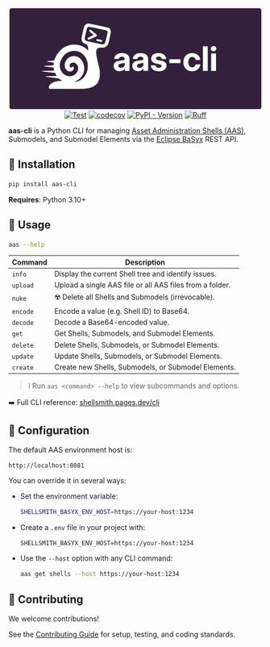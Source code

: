 <div align="center">
    <img src="https://raw.githubusercontent.com/SmartFactory-KL/aas-cli/main/docs/images/banner-aas-cli-purple-500.png" alt="aas-mcp">
</div>

<div align="center">
  <a href="https://github.com/SmartFactory-KL/aas-cli/actions/workflows/test.yaml"><img src="https://github.com/SmartFactory-KL/aas-cli/actions/workflows/test.yaml/badge.svg" alt="Test"></a>
  <a href="https://codecov.io/gh/SmartFactory-KL/aas-cli"><img src="https://codecov.io/gh/SmartFactory-KL/aas-cli/branch/main/graph/badge.svg" alt="codecov"></a>
  <a href="https://pypi.org/project/aas-cli"><img src="https://img.shields.io/pypi/v/aas-clil?color=%2334D058" alt="PyPI - Version"></a>
  <a href="https://github.com/astral-sh/ruff"><img src="https://img.shields.io/endpoint?url=https://raw.githubusercontent.com/astral-sh/ruff/main/assets/badge/v2.json" alt="Ruff"></a>
</div>

**aas-cli** is a Python CLI for managing [Asset Administration Shells (AAS)](https://industrialdigitaltwin.org/en/content-hub/aasspecifications), Submodels, and Submodel Elements via the [Eclipse BaSyx](https://www.eclipse.org/basyx/) REST API.

## 🚀 Installation

```bash
pip install aas-cli
```

**Requires**: Python 3.10+

## 🚀 Usage

```bash
aas --help
```

| Command  | Description                                              |
|----------|----------------------------------------------------------|
| `info`   | Display the current Shell tree and identify issues.      |
| `upload` | Upload a single AAS file or all AAS files from a folder. |
| `nuke`   | ☢️ Delete all Shells and Submodels (irrevocable).        |
| `encode` | Encode a value (e.g. Shell ID) to Base64.                |
| `decode` | Decode a Base64-encoded value.                           |
| `get`    | Get Shells, Submodels, and Submodel Elements.            |
| `delete` | Delete Shells, Submodels, or Submodel Elements.          |
| `update` | Update Shells, Submodels, or Submodel Elements.          |
| `create` | Create new Shells, Submodels, or Submodel Elements.      |

> ℹ️ Run `aas <command> --help` to view subcommands and options.

➡️ Full CLI reference: [shellsmith.pages.dev/cli](https://shellsmith.pages.dev/cli)

## 🔧 Configuration

The default AAS environment host is:

```
http://localhost:8081
```

You can override it in several ways:

- Set the environment variable:  
  ```bash
  SHELLSMITH_BASYX_ENV_HOST=https://your-host:1234
  ```

- Create a `.env` file in your project with:  
  ```dotenv
  SHELLSMITH_BASYX_ENV_HOST=https://your-host:1234
  ```

- Use the `--host` option with any CLI command:  
  ```bash
  aas get shells --host https://your-host:1234
  ```

## 🤝 Contributing

We welcome contributions!

See the [Contributing Guide](https://shellsmith.pages.dev/contributing/) for setup, testing, and coding standards.
